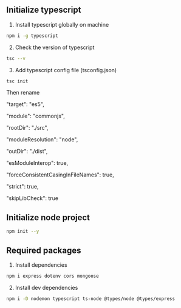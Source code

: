 ## Initialize typescript

1. Install typescript globally on machine

```sh
npm i -g typescript
```
2. Check the version of typescript

```sh 
tsc --v
```

3. Add typescript config file (tsconfig.json)

```sh
tsc init
```
Then rename

"target": "es5",

 "module": "commonjs",

 "rootDir": "./src",

 "moduleResolution": "node",

 "outDir": "./dist",

 "esModuleInterop": true,

 "forceConsistentCasingInFileNames": true,

 "strict": true, 
 
 "skipLibCheck": true

## Initialize node project

```sh
npm init --y
```

## Required packages

1. Install dependencies

```sh
npm i express dotenv cors mongoose
```

2. Install dev dependencies

```sh
npm i -D nodemon typescript ts-node @types/node @types/express
```

